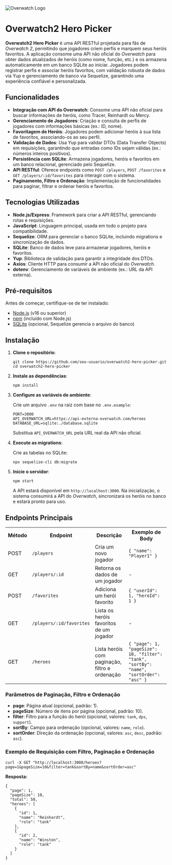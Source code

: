 <img src="https://via.placeholder.com/150" alt="Overwatch Logo" />
<h1>Overwatch2 Hero Picker</h1>
<p>
  <strong>Overwatch2 Hero Picker</strong> é uma API RESTful projetada para fãs de <em>Overwatch 2</em>, permitindo que jogadores criem perfis e marquem seus heróis favoritos. A aplicação consome uma API não oficial do <em>Overwatch</em> para obter dados atualizados de heróis (como nome, função, etc.) e os armazena automaticamente em um banco SQLite ao iniciar. Jogadores podem registrar perfis e associar heróis favoritos, com validação robusta de dados via Yup e gerenciamento de banco via Sequelize, garantindo uma experiência confiável e personalizada.
</p>
<h2>Funcionalidades</h2>
<ul>
  <li><strong>Integração com API do Overwatch</strong>: Consome uma API não oficial para buscar informações de heróis, como Tracer, Reinhardt ou Mercy.</li>
  <li><strong>Gerenciamento de Jogadores</strong>: Criação e consulta de perfis de jogadores com informações básicas (ex.: ID, nome).</li>
  <li><strong>Favoritagem de Heróis</strong>: Jogadores podem adicionar heróis à sua lista de favoritos, associando-os ao seu perfil.</li>
  <li><strong>Validação de Dados</strong>: Usa Yup para validar DTOs (Data Transfer Objects) em requisições, garantindo que entradas como IDs sejam válidas (ex.: números inteiros positivos).</li>
  <li><strong>Persistência com SQLite</strong>: Armazena jogadores, heróis e favoritos em um banco relacional, gerenciado pelo Sequelize.</li>
  <li><strong>API RESTful</strong>: Oferece endpoints como <code>POST /players</code>, <code>POST /favorites</code> e <code>GET /players/:id/favorites</code> para interagir com o sistema.</li>
  <li><strong>Paginamento, Filtro e Ordenação</strong>: Implementação de funcionalidades para paginar, filtrar e ordenar heróis e favoritos.</li>
</ul>
<h2>Tecnologias Utilizadas</h2>
<ul>
  <li><strong>Node.js/Express</strong>: Framework para criar a API RESTful, gerenciando rotas e requisições.</li>
  <li><strong>JavaScript</strong>: Linguagem principal, usada em todo o projeto para compatibilidade.</li>
  <li><strong>Sequelize</strong>: ORM para gerenciar o banco SQLite, incluindo migrations e sincronização de dados.</li>
  <li><strong>SQLite</strong>: Banco de dados leve para armazenar jogadores, heróis e favoritos.</li>
  <li><strong>Yup</strong>: Biblioteca de validação para garantir a integridade dos DTOs.</li>
  <li><strong>Axios</strong>: Cliente HTTP para consumir a API não oficial do <em>Overwatch</em>.</li>
  <li><strong>dotenv</strong>: Gerenciamento de variáveis de ambiente (ex.: URL da API externa).</li>
</ul>
<h2>Pré-requisitos</h2>
<p>Antes de começar, certifique-se de ter instalado:</p>
<ul>
  <li><a href="https://nodejs.org/">Node.js</a> (v16 ou superior)</li>
  <li><a href="https://www.npmjs.com/">npm</a> (incluído com Node.js)</li>
  <li><a href="https://www.sqlite.org/">SQLite</a> (opcional, Sequelize gerencia o arquivo do banco)</li>
</ul>
<h2>Instalação</h2>
<ol>
  <li>
    <p><strong>Clone o repositório</strong>:</p>
    <pre><code>git clone https://github.com/seu-usuario/overwatch2-hero-picker.git
cd overwatch2-hero-picker</code></pre>
  </li>
  <li>
    <p><strong>Instale as dependências</strong>:</p>
    <pre><code>npm install</code></pre>
  </li>
  <li>
    <p><strong>Configure as variáveis de ambiente</strong>:</p>
    <p>Crie um arquivo <code>.env</code> na raiz com base no <code>.env.example</code>:</p>
    <pre><code>PORT=3000
API_OVERWATCH_URL=https://api-externa-overwatch.com/heroes
DATABASE_URL=sqlite:./database.sqlite</code></pre>
    <p>Substitua <code>API_OVERWATCH_URL</code> pela URL real da API não oficial.</p>
  </li>
  <li>
    <p><strong>Execute as migrations</strong>:</p>
    <p>Crie as tabelas no SQLite:</p>
    <pre><code>npx sequelize-cli db:migrate</code></pre>
  </li>
  <li>
    <p><strong>Inicie o servidor</strong>:</p>
    <pre><code>npm start</code></pre>
    <p>A API estará disponível em <code>http://localhost:3000</code>. Na inicialização, o sistema consumirá a API do <em>Overwatch</em>, sincronizará os heróis no banco e estará pronto para uso.</p>
  </li>
</ol>
<h2>Endpoints Principais</h2>
<table>
  <tr>
    <th>Método</th>
    <th>Endpoint</th>
    <th>Descrição</th>
    <th>Exemplo de Body</th>
  </tr>
  <tr>
    <td>POST</td>
    <td><code>/players</code></td>
    <td>Cria um novo jogador</td>
    <td><code>{ "name": "Player1" }</code></td>
  </tr>
  <tr>
    <td>GET</td>
    <td><code>/players/:id</code></td>
    <td>Retorna os dados de um jogador</td>
    <td>-</td>
  </tr>
  <tr>
    <td>POST</td>
    <td><code>/favorites</code></td>
    <td>Adiciona um herói favorito</td>
    <td><code>{ "userId": 1, "heroId": 1 }</code></td>
  </tr>
  <tr>
    <td>GET</td>
    <td><code>/players/:id/favorites</code></td>
    <td>Lista os heróis favoritos de um jogador</td>
    <td>-</td>
  </tr>
  <tr>
    <td>GET</td>
    <td><code>/heroes</code></td>
    <td>Lista heróis com paginação, filtro e ordenação</td>
    <td><code>{ "page": 1, "pageSize": 10, "filter": "tank", "sortBy": "name", "sortOrder": "asc" }</code></td>
  </tr>
</table>
<h3>Parâmetros de Paginação, Filtro e Ordenação</h3>
<ul>
  <li><strong>page</strong>: Página atual (opcional, padrão: 1).</li>
  <li><strong>pageSize</strong>: Número de itens por página (opcional, padrão: 10).</li>
  <li><strong>filter</strong>: Filtro para a função do herói (opcional, valores: <code>tank</code>, <code>dps</code>, <code>support</code>).</li>
  <li><strong>sortBy</strong>: Campo para ordenação (opcional, valores: <code>name</code>, <code>role</code>).</li>
  <li><strong>sortOrder</strong>: Direção da ordenação (opcional, valores: <code>asc</code>, <code>desc</code>, padrão: <code>asc</code>).</li>
</ul>
<h3>Exemplo de Requisição com Filtro, Paginação e Ordenação</h3>
<pre><code>curl -X GET "http://localhost:3000/heroes?page=1&pageSize=10&filter=tank&sortBy=name&sortOrder=asc"</code></pre>
<p><strong>Resposta:</strong></p>
<pre><code>{
  "page": 1,
  "pageSize": 10,
  "total": 50,
  "heroes": [
    {
      "id": 1,
      "name": "Reinhardt",
      "role": "tank"
    },
    {
      "id": 2,
      "name": "Winston",
      "role": "tank"
    }
  ]
}</code></pre>
